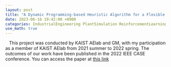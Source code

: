 ```yaml
---
layout: post
title: "A Dynamic Programming-based Heuristic Algorithm for a Flexible Job Shop Scheduling Problem of a Matrix System in Automotive Industry"
date: 2023-06-16 19:42:00 +0900
categories: IndustrialEngineering PlantSimulation ReinforcementLearning
use_math: true
---
```


&nbsp;&nbsp; This project was conducted by KAIST AElab and GM, with my participation as a member of KAIST AElab from 2021 summer to 2022 spring. The outcomes of our work have been published in the 2022 IEEE CASE conference. You can access the paper at [this link][paperlink]

[paperlink]: https://ieeexplore.ieee.org/document/9926440
